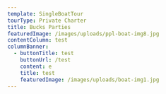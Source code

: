 ```yaml
---
template: SingleBoatTour
tourType: Private Charter
title: Bucks Parties
featuredImage: /images/uploads/ppl-boat-img8.jpg
contentColumn: test
columnBanner:
  - buttonTitle: test
    buttonUrl: /test
    content: e
    title: test
    featuredImage: /images/uploads/boat-img1.jpg
---
```



